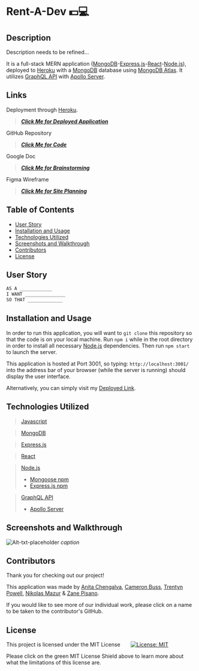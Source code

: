 
# Rent-A-Dev 💵💻

## Description

Description needs to be refined...

It is a full-stack MERN application ([MongoDB](https://www.mongodb.com/)-[Express.js](https://expressjs.com/)-[React](https://reactjs.org/)-[Node.js](https://nodejs.org/en/)), deployed to [Heroku](https://www.heroku.com/what) with a [MongoDB](https://www.mongodb.com/) database using [MongoDB Atlas](https://www.mongodb.com/atlas/database). It utilizes [GraphQL API](https://graphql.org/learn/) with [Apollo Server](https://www.apollographql.com/docs/apollo-server/).


## Links

Deployment through [Heroku](https://www.heroku.com/what).
> ***[Click Me for Deployed Application](https://github.com/anitachengalva/rent-a-dev)***

GitHub Repository
> ***[Click Me for Code](https://github.com/anitachengalva/rent-a-dev)***

Google Doc
> ***[Click Me for Brainstorming](https://docs.google.com/document/d/1n95KZjIO0La4RVj4La1LetiQvPSswujJWH56RR-e9so/edit?usp=sharing)***

Figma Wireframe
> ***[Click Me for Site Planning](https://www.figma.com/file/HOecaAnRYBYwTdI1wXuil8/Untitled?node-id=0%3A1)***


## Table of Contents

- [User Story](#user-story)
- [Installation and Usage](#installation-and-usage)
- [Technologies Utilized](#technologies-utilized)
- [Screenshots and Walkthrough](#screenshots-and-walkthrough)
- [Contributors](#contributors)
- [License](#license)


## User Story

```md
AS A ____________
I WANT _______________
SO THAT _____________
```


## Installation and Usage

In order to run this application, you will want to `git clone` this repository so that the code is on your local machine. Run `npm i` while in the root directory in order to install all necessary [Node.js](https://nodejs.org/en/) dependencies. Then run `npm start` to launch the server.

This application is hosted at Port 3001, so typing: `http://localhost:3001/` into the address bar of your browser (while the server is running) should display the user interface.

Alternatively, you can simply visit my [Deployed Link]().

## Technologies Utilized

> [Javascript](https://www.javascript.com/)

> [MongoDB](https://www.mongodb.com/)

> [Express.js](https://expressjs.com/)

> [React](https://reactjs.org/)

> [Node.js](https://nodejs.org/en/)
> - [Mongoose npm](https://www.npmjs.com/package/mongoose)
> - [Express.js npm](https://www.npmjs.com/package/express)

> [GraphQL API](https://graphql.org/learn/)
> - [Apollo Server](https://www.apollographql.com/docs/apollo-server/)

## Screenshots and Walkthrough

![Alt-txt-placeholder](path-placeholder)
*caption*
</br>

## Contributors

Thank you for checking out our project!

This application was made by [Anita Chengalva](https://github.com/anitachengalva), [Cameron Buss](https://github.com/camnb97), [Trentyn Powell](https://github.com/trentynp), [Nikolas Mazur](https://github.com/NikolasMazur) & [Zane Pisano](https://github.com/Pisanoz).

If you would like to see more of our individual work, please click on a name to be taken to the contributor's GitHub.


## License

This project is licensed under the MIT License &nbsp; &nbsp; &nbsp; [![License: MIT](https://img.shields.io/badge/License-MIT-green.svg)](https://choosealicense.com/licenses/mit/)

Please click on the green MIT License Shield above to learn more about what the limitations of this license are.